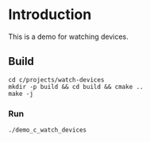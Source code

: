 # Introduction

This is a demo for watching devices.

## Build

```
cd c/projects/watch-devices
mkdir -p build && cd build && cmake ..
make -j
```

### Run

```
./demo_c_watch_devices
```

